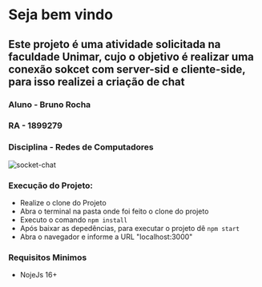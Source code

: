 # Seja bem vindo

## Este projeto é uma atividade solicitada na faculdade Unimar, cujo o objetivo é realizar uma conexão sokcet com server-sid e cliente-side, para isso realizei a criação de chat
### Aluno - Bruno Rocha
### RA - 1899279
### Disciplina - Redes de Computadores

![socket-chat](https://user-images.githubusercontent.com/55399785/162646441-0267f079-0667-4467-b29c-bc5f30d72d03.png)

### Execução do Projeto:
 - Realize o clone do Projeto
 - Abra o terminal na pasta onde foi feito o clone do projeto
 - Executo o comando `npm install`
 - Após baixar as depedências, para executar o projeto dê `npm start`
 - Abra o navegador e informe a URL "localhost:3000"

### Requisitos Minimos
  - NojeJs 16+
